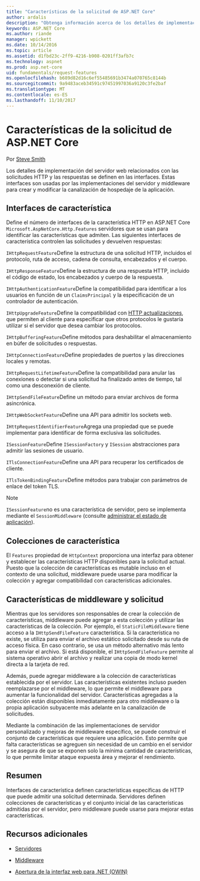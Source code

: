 ```yaml
---
title: "Características de la solicitud de ASP.NET Core"
author: ardalis
description: "Obtenga información acerca de los detalles de implementación de servidor web relacionados con las solicitudes HTTP y las respuestas que se definen en interfaces de ASP.NET Core."
keywords: ASP.NET Core
ms.author: riande
manager: wpickett
ms.date: 10/14/2016
ms.topic: article
ms.assetid: d1fbd23c-2ff9-4216-b908-0201ff3afb7c
ms.technology: aspnet
ms.prod: asp.net-core
uid: fundamentals/request-features
ms.openlocfilehash: b689d82d16c6ef55485691b3474a070765c8144b
ms.sourcegitcommit: 9a9483aceb34591c97451997036a9120c3fe2baf
ms.translationtype: MT
ms.contentlocale: es-ES
ms.lasthandoff: 11/10/2017
---
```

# <a name="request-features-in-aspnet-core"></a>Características de la solicitud de ASP.NET Core

Por [Steve Smith](https://ardalis.com/)

Los detalles de implementación del servidor web relacionados con las solicitudes HTTP y las respuestas se definen en las interfaces. Estas interfaces son usadas por las implementaciones del servidor y middleware para crear y modificar la canalización de hospedaje de la aplicación.

## <a name="feature-interfaces"></a>Interfaces de característica

Define el número de interfaces de la característica HTTP en ASP.NET Core `Microsoft.AspNetCore.Http.Features` servidores que se usan para identificar las características que admiten. Las siguientes interfaces de característica controlen las solicitudes y devuelven respuestas:

`IHttpRequestFeature`Define la estructura de una solicitud HTTP, incluidos el protocolo, ruta de acceso, cadena de consulta, encabezados y el cuerpo.

`IHttpResponseFeature`Define la estructura de una respuesta HTTP, incluido el código de estado, los encabezados y cuerpo de la respuesta.

`IHttpAuthenticationFeature`Define la compatibilidad para identificar a los usuarios en función de un `ClaimsPrincipal` y la especificación de un controlador de autenticación.

`IHttpUpgradeFeature`Define la compatibilidad con [HTTP actualizaciones](https://tools.ietf.org/html/rfc2616.html#section-14.42), que permiten al cliente para especificar que otros protocolos le gustaría utilizar si el servidor que desea cambiar los protocolos.

`IHttpBufferingFeature`Define métodos para deshabilitar el almacenamiento en búfer de solicitudes o respuestas.

`IHttpConnectionFeature`Define propiedades de puertos y las direcciones locales y remotas.

`IHttpRequestLifetimeFeature`Define la compatibilidad para anular las conexiones o detectar si una solicitud ha finalizado antes de tiempo, tal como una desconexión de cliente.

`IHttpSendFileFeature`Define un método para enviar archivos de forma asincrónica.

`IHttpWebSocketFeature`Define una API para admitir los sockets web.

`IHttpRequestIdentifierFeature`Agrega una propiedad que se puede implementar para identificar de forma exclusiva las solicitudes.

`ISessionFeature`Define `ISessionFactory` y `ISession` abstracciones para admitir las sesiones de usuario.

`ITlsConnectionFeature`Define una API para recuperar los certificados de cliente.

`ITlsTokenBindingFeature`Define métodos para trabajar con parámetros de enlace del token TLS.

> [!NOTE]
> `ISessionFeature`no es una característica de servidor, pero se implementa mediante el `SessionMiddleware` (consulte [administrar el estado de aplicación](app-state.md)).

## <a name="feature-collections"></a>Colecciones de característica

El `Features` propiedad de `HttpContext` proporciona una interfaz para obtener y establecer las características HTTP disponibles para la solicitud actual. Puesto que la colección de características es mutable incluso en el contexto de una solicitud, middleware puede usarse para modificar la colección y agregar compatibilidad con características adicionales.

## <a name="middleware-and-request-features"></a>Características de middleware y solicitud

Mientras que los servidores son responsables de crear la colección de características, middleware puede agregar a esta colección y utilizar las características de la colección. Por ejemplo, el `StaticFileMiddleware` tiene acceso a la `IHttpSendFileFeature` característica. Si la característica no existe, se utiliza para enviar el archivo estático solicitado desde su ruta de acceso física. En caso contrario, se usa un método alternativo más lento para enviar el archivo. Si está disponible, el `IHttpSendFileFeature` permite al sistema operativo abrir el archivo y realizar una copia de modo kernel directa a la tarjeta de red.

Además, puede agregar middleware a la colección de características establecida por el servidor. Las características existentes incluso pueden reemplazarse por el middleware, lo que permite el middleware para aumentar la funcionalidad del servidor. Características agregadas a la colección están disponibles inmediatamente para otro middleware o la propia aplicación subyacente más adelante en la canalización de solicitudes.

Mediante la combinación de las implementaciones de servidor personalizado y mejoras de middleware específico, se puede construir el conjunto de características que requiere una aplicación. Esto permite que falta características se agreguen sin necesidad de un cambio en el servidor y se asegura de que se exponen solo la mínima cantidad de características, lo que permite limitar ataque expuesta área y mejorar el rendimiento.

## <a name="summary"></a>Resumen

Interfaces de característica definen características específicas de HTTP que puede admitir una solicitud determinada. Servidores definen colecciones de características y el conjunto inicial de las características admitidas por el servidor, pero middleware puede usarse para mejorar estas características.

## <a name="additional-resources"></a>Recursos adicionales

* [Servidores](servers/index.md)

* [Middleware](middleware.md)

* [Apertura de la interfaz web para .NET (OWIN)](owin.md)
